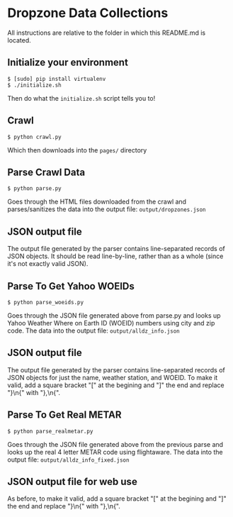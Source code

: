 # Dropzone Data Collections

All instructions are relative to the folder in which this README.md is located.

## Initialize your environment

    $ [sudo] pip install virtualenv
    $ ./initialize.sh

Then do what the `initialize.sh` script tells you to!

## Crawl

    $ python crawl.py

Which then downloads into the `pages/` directory

## Parse Crawl Data

    $ python parse.py

Goes through the HTML files downloaded from the crawl and parses/sanitizes the data into the output file: `output/dropzones.json`

## JSON output file

The output file generated by the parser contains line-separated records of JSON objects. It should be read line-by-line, rather than as a whole (since it's not exactly valid JSON).

## Parse To Get Yahoo WOEIDs

    $ python parse_woeids.py

Goes through the JSON file generated above from parse.py and looks up Yahoo Weather Where on Earth ID (WOEID) numbers using city and zip code. The data into the output file: `output/alldz_info.json`

## JSON output file

The output file generated by the parser contains line-separated records of JSON objects for just the name, weather station, and WOEID. To make it valid, add a square bracket "\[" at the begining and "\]" the end and replace "}\n{" with "},\n{".

## Parse To Get Real METAR

    $ python parse_realmetar.py

Goes through the JSON file generated above from the previous parse and looks up the real 4 letter METAR code using flightaware. The data into the output file: `output/alldz_info_fixed.json`

## JSON output file for web use

As before, to make it valid, add a square bracket "\[" at the begining and "\]" the end and replace "}\n{" with "},\n{".
